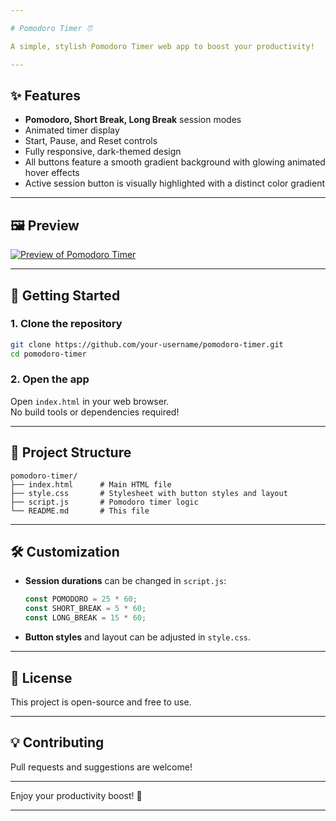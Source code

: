 ```yaml
---

# Pomodoro Timer ⏰

A simple, stylish Pomodoro Timer web app to boost your productivity!

---
```


## ✨ Features

- **Pomodoro, Short Break, Long Break** session modes
- Animated timer display
- Start, Pause, and Reset controls
- Fully responsive, dark-themed design
- All buttons feature a smooth gradient background with glowing animated hover effects
- Active session button is visually highlighted with a distinct color gradient

---

## 🖼️ Preview


[![Preview of Pomodoro Timer](images/screenshot.png)](images/screenshot.png)


---

## 🚀 Getting Started

### 1. Clone the repository

```bash
git clone https://github.com/your-username/pomodoro-timer.git
cd pomodoro-timer
```

### 2. Open the app

Open `index.html` in your web browser.  
No build tools or dependencies required!

---

## 📁 Project Structure

```
pomodoro-timer/
├── index.html      # Main HTML file
├── style.css       # Stylesheet with button styles and layout
├── script.js       # Pomodoro timer logic
└── README.md       # This file
```

---

## 🛠️ Customization

- **Session durations** can be changed in `script.js`:
  ```js
  const POMODORO = 25 * 60;
  const SHORT_BREAK = 5 * 60;
  const LONG_BREAK = 15 * 60;
  ```
- **Button styles** and layout can be adjusted in `style.css`.

---

## 📜 License

This project is open-source and free to use.

---

## 💡 Contributing

Pull requests and suggestions are welcome!

---

Enjoy your productivity boost! 🚀

---
